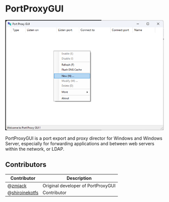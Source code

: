 # PortProxyGUI

![alt text](https://github.com/TheFlightSims/windowsserver-mgmttools/blob/master/.wiki/images/ppg1.png)

PortProxyGUI is a port export and proxy director for Windows and Windows Server, especially for forwarding applications and between web servers within the network, or LDAP.

## Contributors

| Contributor | Description |
| -- | -- |
| @[zmjack](https://github.com/zmjack) | Original developer of PortProxyGUI |
| @[shiroinekotfs](https://github.com/shiroinekotfs) | Contributor |

